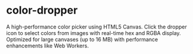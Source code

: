 # color-dropper
A high-performance color picker using HTML5 Canvas. Click the dropper icon to select colors from images with real-time hex and RGBA display. Optimized for large canvases (up to 16 MB) with performance enhancements like Web Workers.
